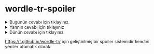 # wordle-tr-spoiler

<details>
  <summary>Bugünün cevabı için tıklayınız.</summary>
  <br>
    <b> ishal </b>
</details>

<details>
  <summary>Yarının cevabı için tıklayınız</summary>
  <br>
   <b> hudut </b>
</details>

<details>
  <summary>Dünün cevabı için tıklayınız </summary>
  <br>
  <b> matbu </b>
</details>

https://f.github.io/wordle-tr/ için geliştirilmiş bir spoiler sistemidir kendini yeniler otomatik olarak.

